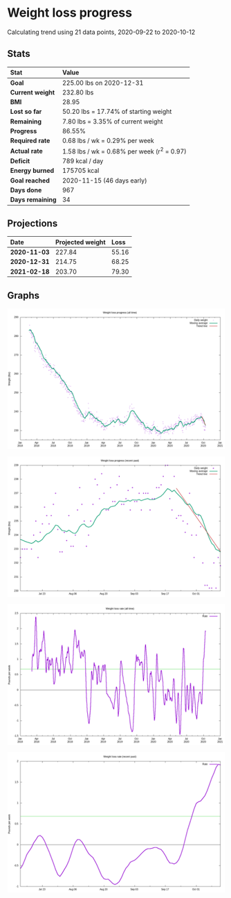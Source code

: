 # Weight loss progress

Calculating trend using 21 data points, 2020-09-22 to 2020-10-12

## Stats

Stat|Value
:-|:-
**Goal**|225.00 lbs on 2020-12-31
**Current weight**|232.80 lbs
**BMI**|28.95
**Lost so far**|50.20 lbs = 17.74% of starting weight
**Remaining**|7.80 lbs =  3.35% of current  weight
**Progress**|86.55%
**Required rate**|0.68 lbs / wk = 0.29% per week
**Actual rate**|1.58 lbs / wk = 0.68% per week  (r<sup>2</sup> = 0.97)
**Deficit**|789 kcal / day
**Energy burned**|175705 kcal
**Goal reached**|2020-11-15 (46 days early)
**Days done**|967
**Days remaining**|34

## Projections

Date|Projected weight|Loss
:-|:-|:-
**2020-11-03**|227.84|55.16
**2020-12-31**|214.75|68.25
**2021-02-18**|203.70|79.30

## Graphs

![](weight-graph-alltime.png)

![](weight-graph-recent.png)

![](rate-graph-alltime.png)

![](rate-graph-recent.png)
